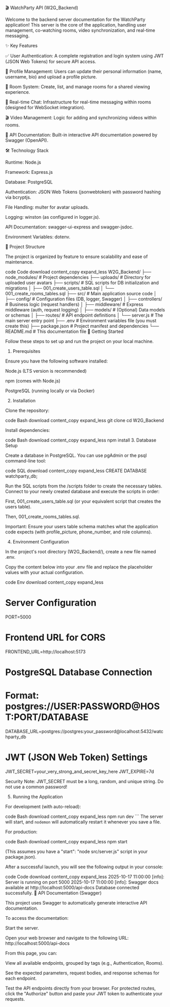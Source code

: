 🎬 WatchParty API (W2G_Backend)

Welcome to the backend server documentation for the WatchParty application! This server is the core of the application, handling user management, co-watching rooms, video synchronization, and real-time messaging.

✨ Key Features

✅ User Authentication: A complete registration and login system using JWT (JSON Web Tokens) for secure API access.

👤 Profile Management: Users can update their personal information (name, username, bio) and upload a profile picture.

🚪 Room System: Create, list, and manage rooms for a shared viewing experience.

💬 Real-time Chat: Infrastructure for real-time messaging within rooms (designed for WebSocket integration).

🎬 Video Management: Logic for adding and synchronizing videos within rooms.

📄 API Documentation: Built-in interactive API documentation powered by Swagger (OpenAPI).

🛠️ Technology Stack

Runtime: Node.js

Framework: Express.js

Database: PostgreSQL

Authentication: JSON Web Tokens (jsonwebtoken) with password hashing via bcryptjs.

File Handling: multer for avatar uploads.

Logging: winston (as configured in logger.js).

API Documentation: swagger-ui-express and swagger-jsdoc.

Environment Variables: dotenv.

📂 Project Structure

The project is organized by feature to ensure scalability and ease of maintenance.

code
Code
download
content_copy
expand_less
W2G_Backend/
├── node_modules/       # Project dependencies
├── uploads/            # Directory for uploaded user avatars
├── scripts/            # SQL scripts for DB initialization and migrations
│   ├── 001_create_users_table.sql
│   └── 001_create_rooms_tables.sql
├── src/                # Main application source code
│   ├── config/         # Configuration files (DB, logger, Swagger)
│   ├── controllers/    # Business logic (request handlers)
│   ├── middleware/     # Express middleware (auth, request logging)
│   ├── models/         # (Optional) Data models or schemas
│   ├── routes/         # API endpoint definitions
│   └── server.js       # The main server entry point
├── .env                # Environment variables file (you must create this)
├── package.json        # Project manifest and dependencies
└── README.md           # This documentation file
🚀 Getting Started

Follow these steps to set up and run the project on your local machine.

1. Prerequisites

Ensure you have the following software installed:

Node.js (LTS version is recommended)

npm (comes with Node.js)

PostgreSQL (running locally or via Docker)

2. Installation

Clone the repository:

code
Bash
download
content_copy
expand_less
git clone <your-repository-url>
cd W2G_Backend

Install dependencies:

code
Bash
download
content_copy
expand_less
npm install
3. Database Setup

Create a database in PostgreSQL. You can use pgAdmin or the psql command-line tool:

code
SQL
download
content_copy
expand_less
CREATE DATABASE watchparty_db;

Run the SQL scripts from the /scripts folder to create the necessary tables. Connect to your newly created database and execute the scripts in order:

First, 001_create_users_table.sql (or your equivalent script that creates the users table).

Then, 001_create_rooms_tables.sql.

Important: Ensure your users table schema matches what the application code expects (with profile_picture, phone_number, and role columns).

4. Environment Configuration

In the project's root directory (W2G_Backend/), create a new file named .env.

Copy the content below into your .env file and replace the placeholder values with your actual configuration.

code
Env
download
content_copy
expand_less
# Server Configuration
PORT=5000

# Frontend URL for CORS
FRONTEND_URL=http://localhost:5173

# PostgreSQL Database Connection
# Format: postgres://USER:PASSWORD@HOST:PORT/DATABASE
DATABASE_URL=postgres://postgres:your_password@localhost:5432/watchparty_db

# JWT (JSON Web Token) Settings
JWT_SECRET=your_very_strong_and_secret_key_here
JWT_EXPIRE=7d

Security Note: JWT_SECRET must be a long, random, and unique string. Do not use a common password!

5. Running the Application

For development (with auto-reload):

code
Bash
download
content_copy
expand_less
npm run dev
```    The server will start, and `nodemon` will automatically restart it whenever you save a file.

For production:

code
Bash
download
content_copy
expand_less
npm start

(This assumes you have a "start": "node src/server.js" script in your package.json).

After a successful launch, you will see the following output in your console:

code
Code
download
content_copy
expand_less
2025-10-17 11:00:00 [info]: Server is running on port 5000
2025-10-17 11:00:00 [info]: Swagger docs available at http://localhost:5000/api-docs
Database connected successfully.
📖 API Documentation (Swagger)

This project uses Swagger to automatically generate interactive API documentation.

To access the documentation:

Start the server.

Open your web browser and navigate to the following URL:
http://localhost:5000/api-docs

From this page, you can:

View all available endpoints, grouped by tags (e.g., Authentication, Rooms).

See the expected parameters, request bodies, and response schemas for each endpoint.

Test the API endpoints directly from your browser. For protected routes, click the "Authorize" button and paste your JWT token to authenticate your requests.
